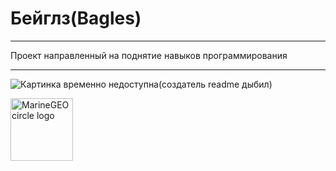 # Бейглз(Bagles)
___

Проект направленный на поднятие навыков программирования

___

![Картинка временно недоступна(создатель readme дыбил)](\Bagles\foto\21.jpg"Title")

<img src="\Bagles\foto\21.jpg" alt="MarineGEO circle logo" style="height: 100px; width:100px;"/>